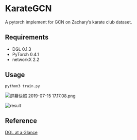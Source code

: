 # KarateGCN
 A pytorch implement for GCN on Zachary’s karate club dataset.

## Requirements

- DGL 0.1.3
- PyTorch 0.4.1
- networkX 2.2

## Usage

```shell
python3 train.py
```

![屏幕快照 2019-07-15 17.17.08.png](https://i.loli.net/2019/07/15/5d2c44a6188e942666.png)

![result](sresult.gif)

## Reference

[DGL at a Glance](https://docs.dgl.ai/tutorials/basics/1_first.html)